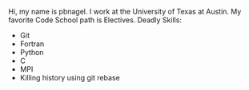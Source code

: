 Hi, my name is pbnagel.  I work at the University of Texas at Austin.  My favorite Code School path is Electives.
Deadly Skills:
* Git
* Fortran
* Python
* C
* MPI
* Killing history using git rebase
